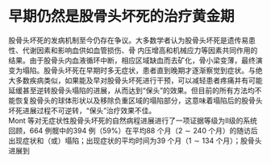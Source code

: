 # 早期仍然是股骨头坏死的治疗黄金期  
股骨头坏死的发病机制至今仍存在争议。大多数学者认为股骨头坏死是遗传易患性、代谢因素和影响血供如血管损伤、骨 内压增高和机械应力等因素共同作用的结果。由于股骨头内血液循环中断，相应区域缺血而去矿化，骨小梁变薄，最终演变为塌陷。股骨头坏死在早期时多无症状，患者直到晚期才逐渐察觉到症状。与绝大多数疾病类似，如果能及早对股骨头坏死进行干预，可以减轻患者疼痛并有可能延缓甚至逆转股骨头塌陷的进展，从而达到“保头”的效果。但目前的所有方法均不能恢复股骨头的球体形状以及移除负重区域的塌陷部分，这意味着塌陷后的股骨头坏死进展过程不可逆转，“保头”治疗效果不佳。  
Mont 等对无症状性股骨头坏死的自然病程进展进行了一项证据等级为Ⅱ级的系统回顾，664 例髋中的394 例（$59\%$）在平均88 个月（$2\sim240$ 个月）的随访后出现症状和（或）塌陷；出现症状的平均时间为39 个月（$1\sim134$ 个月）；股骨头进展到  